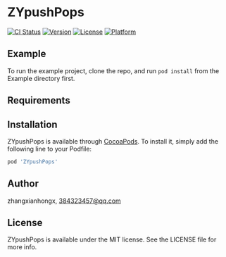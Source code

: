 # ZYpushPops

[![CI Status](https://img.shields.io/travis/zhangxianhongx/ZYpushPops.svg?style=flat)](https://travis-ci.org/zhangxianhongx/ZYpushPops)
[![Version](https://img.shields.io/cocoapods/v/ZYpushPops.svg?style=flat)](https://cocoapods.org/pods/ZYpushPops)
[![License](https://img.shields.io/cocoapods/l/ZYpushPops.svg?style=flat)](https://cocoapods.org/pods/ZYpushPops)
[![Platform](https://img.shields.io/cocoapods/p/ZYpushPops.svg?style=flat)](https://cocoapods.org/pods/ZYpushPops)

## Example

To run the example project, clone the repo, and run `pod install` from the Example directory first.

## Requirements

## Installation

ZYpushPops is available through [CocoaPods](https://cocoapods.org). To install
it, simply add the following line to your Podfile:

```ruby
pod 'ZYpushPops'
```

## Author

zhangxianhongx, 384323457@qq.com

## License

ZYpushPops is available under the MIT license. See the LICENSE file for more info.
